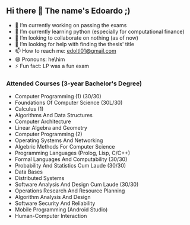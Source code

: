 ## Hi there 👋 The name's Edoardo ;)

- 🔭 I’m currently working on passing the exams
- 🌱 I’m currently learning python (especially for computational finance)
- 👯 I’m looking to collaborate on nothing (as of now)
- 🤔 I’m looking for help with finding the thesis' title
- 📫 How to reach me: edoltl01@gmail.com
- 😄 Pronouns: he\him
- ⚡ Fun fact: LP was a fun exam

### Attended Courses (3-year Bachelor's Degree)
- Computer Programming (1) (30/30)
- Foundations Of Computer Science (30L/30)
- Calculus (1)
- Algorithms And Data Structures
- Computer Architecture
- Linear Algebra and Geometry
- Computer Programming (2)
- Operating Systems And Networking
- Algebric Methods For Computer Science
- Programming Languages (Prolog, Lisp, C/C++)
- Formal Languages And Computability (30/30)
- Probability And Statistics Cum Laude (30/30)
- Data Bases
- Distributed Systems
- Software Analysis And Design Cum Laude (30/30)
- Operations Research And Resource Planning
- Algorithm Analysis And Design
- Software Security And Reliability
- Mobile Programming (Android Studio)
- Human-Computer Interaction
